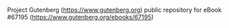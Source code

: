 Project Gutenberg (https://www.gutenberg.org) public repository for
eBook #67195 (https://www.gutenberg.org/ebooks/67195)
